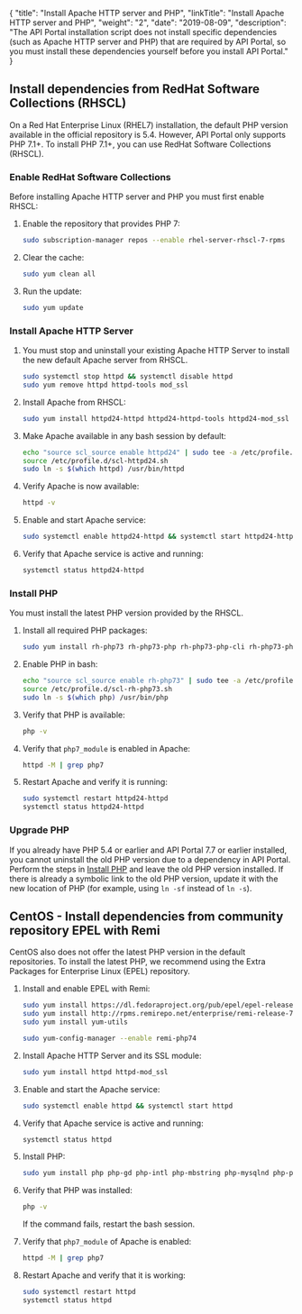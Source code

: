 {
"title": "Install Apache HTTP server and PHP",
  "linkTitle": "Install Apache HTTP server and PHP",
  "weight": "2",
  "date": "2019-08-09",
  "description": "The API Portal installation script does not install specific dependencies (such as Apache HTTP server and PHP) that are required by API Portal, so you must install these dependencies yourself before you install API Portal."
}

## Install dependencies from RedHat Software Collections (RHSCL)

On a Red Hat Enterprise Linux (RHEL7) installation, the default PHP version available in the official repository is 5.4. However, API Portal only supports PHP 7.1+. To install PHP 7.1+, you can use RedHat Software Collections (RHSCL).

### Enable RedHat Software Collections

Before installing Apache HTTP server and PHP you must first enable RHSCL:

1. Enable the repository that provides PHP 7:

   ```bash
   sudo subscription-manager repos --enable rhel-server-rhscl-7-rpms
   ```
2. Clear the cache:

   ```bash
   sudo yum clean all
   ```
3. Run the update:

   ```bash
   sudo yum update
   ```

### Install Apache HTTP Server

1. You must stop and uninstall your existing Apache HTTP Server to install the new default Apache server from RHSCL.

   ```bash
   sudo systemctl stop httpd && systemctl disable httpd
   sudo yum remove httpd httpd-tools mod_ssl
   ```
2. Install Apache from RHSCL:

   ```bash
   sudo yum install httpd24-httpd httpd24-httpd-tools httpd24-mod_ssl
   ```

3. Make Apache available in any bash session by default:

   ```bash
   echo "source scl_source enable httpd24" | sudo tee -a /etc/profile.d/scl-httpd24.sh
   source /etc/profile.d/scl-httpd24.sh
   sudo ln -s $(which httpd) /usr/bin/httpd
   ```

4. Verify Apache is now available:

   ```bash
   httpd -v
   ```

5. Enable and start Apache service:

   ```bash
   sudo systemctl enable httpd24-httpd && systemctl start httpd24-httpd
   ```

6. Verify that Apache service is active and running:

   ```bash
   systemctl status httpd24-httpd
   ```

### Install PHP

You must install the latest PHP version provided by the RHSCL.

1. Install all required PHP packages:

   ```bash
   sudo yum install rh-php73 rh-php73-php rh-php73-php-cli rh-php73-php-common rh-php73-php-gd rh-php73-php-json rh-php73-php-intl rh-php73-php-mbstring rh-php73-php-mysqlnd rh-php73-php-pdo rh-php73-php-xml rh-php73-php-zip
   ```
2. Enable PHP in bash:

   ```bash
   echo "source scl_source enable rh-php73" | sudo tee -a /etc/profile.d/scl-rh-php73.sh
   source /etc/profile.d/scl-rh-php73.sh
   sudo ln -s $(which php) /usr/bin/php
   ```
3. Verify that PHP is available:

   ```bash
   php -v
   ```
4. Verify that `php7_module` is enabled in Apache:

    ```bash
    httpd -M | grep php7
    ```

5. Restart Apache and verify it is running:

    ```bash
    sudo systemctl restart httpd24-httpd
    systemctl status httpd24-httpd
    ```

### Upgrade PHP

If you already have PHP 5.4 or earlier and API Portal 7.7 or earlier installed, you cannot uninstall the old PHP version due to a dependency in API Portal. Perform the steps in [Install PHP](#install-php) and leave the old PHP version installed. If there is already a symbolic link to the old PHP version, update it with the new location of PHP (for example, using `ln -sf` instead of `ln -s`).

## CentOS - Install dependencies from community repository EPEL with Remi

CentOS also does not offer the latest PHP version in the default repositories. To install the latest PHP, we recommend using the Extra Packages for Enterprise Linux (EPEL) repository.

1. Install and enable EPEL with Remi:

    ```bash
    sudo yum install https://dl.fedoraproject.org/pub/epel/epel-release-latest-7.noarch.rpm
    sudo yum install http://rpms.remirepo.net/enterprise/remi-release-7.rpm
    sudo yum install yum-utils

    sudo yum-config-manager --enable remi-php74
    ```
2. Install Apache HTTP Server and its SSL module:

    ```bash
    sudo yum install httpd httpd-mod_ssl
    ```
3. Enable and start the Apache service:

    ```bash
    sudo systemctl enable httpd && systemctl start httpd
    ```
4. Verify that Apache service is active and running:

   ```bash
   systemctl status httpd
   ```

5. Install PHP:

    ```bash
    sudo yum install php php-gd php-intl php-mbstring php-mysqlnd php-pdo php-xml php-zip
    ```
6. Verify that PHP was installed:

    ```bash
    php -v
    ```

    If the command fails, restart the bash session.
7. Verify that `php7_module` of Apache is enabled:

    ```bash
    httpd -M | grep php7
    ```
8. Restart Apache and verify that it is working:

    ```bash
    sudo systemctl restart httpd
    systemctl status httpd
    ```
